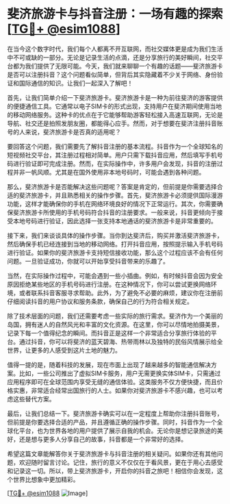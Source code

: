 # 斐济旅游卡与抖音注册：一场有趣的探索[[TG💪+ @esim1088](https://t.me/s/esim1088)]

在当今这个数字时代，我们每个人都离不开互联网，而社交媒体更是成为我们生活中不可或缺的一部分。无论是记录生活的点滴，还是分享旅行的美好瞬间，社交平台都为我们提供了无限可能。今天，我们就来聊聊一个有趣的话题——斐济旅游卡是否可以注册抖音？这个问题看似简单，但背后其实隐藏着不少关于网络、身份验证和国际通信的知识。让我们一起深入了解吧！

首先，让我们简单介绍一下斐济旅游卡。斐济旅游卡是一种为前往斐济的游客提供的便捷通信工具。它通常以电子SIM卡的形式出现，支持用户在斐济期间使用当地的移动网络服务。这种卡的优点在于它能够帮助游客轻松接入高速互联网，无论是导航、社交还是拍照发朋友圈，都能得心应手。然而，对于想要在斐济注册抖音账号的人来说，斐济旅游卡是否真的适用呢？

要回答这个问题，我们需要先了解抖音注册的基本流程。抖音作为一个全球知名的短视频社交平台，其注册过程相对简单。用户只需下载抖音应用，然后填写手机号码进行验证即可完成注册。然而，在实际操作中，许多用户会发现，抖音的注册过程并非一帆风顺。尤其是在国外使用非本地号码时，可能会遇到各种问题。

那么，斐济旅游卡是否能解决这些问题呢？答案是肯定的，但前提是你需要选择合适的斐济旅游卡，并且熟悉相关的操作步骤。首先，斐济旅游卡必须提供国际漫游功能，这样才能确保你的手机在网络环境良好的情况下正常运行。其次，你需要确保斐济旅游卡所使用的手机号码符合抖音的注册要求。一般来说，抖音更倾向于接受本地号码进行验证，因此选择一张支持本地通话的斐济旅游卡是非常重要的。

接下来，我们来谈谈具体的操作步骤。当你到达斐济后，购买并激活斐济旅游卡，然后确保手机已经连接到当地的移动网络。打开抖音应用，按照提示输入手机号码进行验证。如果你的斐济旅游卡支持短信接收功能，那么这个过程应该不会有任何问题。一旦验证成功，你就可以开始享受抖音带来的乐趣了。

当然，在实际操作过程中，可能会遇到一些小插曲。例如，有时候抖音会因为安全原因拒绝某些地区的手机号码进行注册。在这种情况下，你可以尝试更换网络环境，或者联系抖音客服寻求帮助。此外，为了避免不必要的麻烦，建议你在注册前仔细阅读抖音的用户协议和服务条款，确保自己的行为符合相关规定。

除了技术层面的问题，我们还需要考虑一些实际的旅行需求。斐济作为一个美丽的岛国，拥有迷人的自然风光和丰富的文化资源。在这里，你可以尽情地拍摄美景，记录下每一个值得纪念的瞬间。而抖音正是这样一个非常适合分享旅行体验的平台。通过抖音，你可以将斐济的蓝天碧海、热带雨林以及独特的民俗风情展示给全世界，让更多的人感受到这片土地的魅力。

值得一提的是，随着科技的发展，现在市面上出现了越来越多的智能通信解决方案。比如，一些公司推出了虚拟SIM卡服务，用户无需更换实体SIM卡，只需通过应用程序即可在全球范围内享受无缝的通信体验。这类服务不仅方便快捷，而且价格实惠，非常适合经常出国旅行的人士。如果你对斐济旅游卡不感兴趣，也可以考虑这些替代方案。

最后，让我们总结一下。斐济旅游卡确实可以在一定程度上帮助你注册抖音账号，但前提是你要选择合适的产品，并且遵循正确的操作步骤。同时，抖音作为一个全球化平台，也为世界各地的用户提供了展示自我的机会。无论你是想记录旅途的美好，还是想与更多人分享自己的故事，抖音都是一个非常好的选择。

希望这篇文章能解答你关于斐济旅游卡与抖音注册的相关疑问。如果你还有其他问题，欢迎随时留言讨论。记住，旅行的意义不仅仅在于看风景，更在于用心去感受和记录这一切。所以，带上斐济旅游卡，开启你的抖音之旅吧！相信你会发现，这个世界比想象中更加精彩。

[[TG💪+ @esim1088](https://t.me/s/esim1088) ![Image](https://i.postimg.cc/4NQfJmqS/Snipaste-2025-05-13-00-14-12.png)]